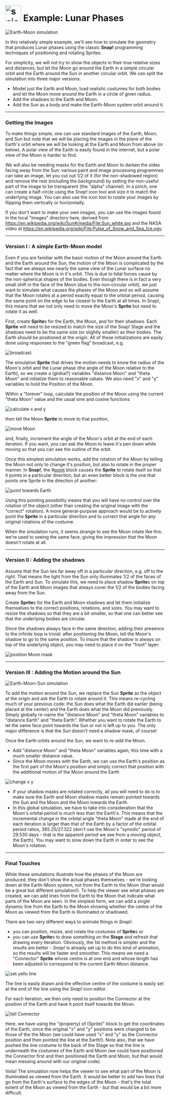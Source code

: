 # <img alt="scientific-snap-icon" src="../../images/einstein_snap.png" width="50"/> Example: Lunar Phases

![Earth-Moon simulation](./images/Earth_Moon_simulation.png)

In this relatively simple example, we'll see how to simulate the geometry that produces Lunar phases using the classic **Snap!** programming techniques of positioning and rotating Sprites.  

For simplicity, we will not try to show the objects in their true relative sizes and distances, but let the Moon go around the Earth in a simple circular orbit and the Earth around the Sun in another circular orbit. We can split the simulation into three major versions.
- Model just the Earth and Moon, load realistic costumes for both bodies and let the Moon move around the Earth in a circle of given radius.
- Add the shadows to the Earth and Moon.
- Add the Sun as a body and make the Earth-Moon system orbit around it.

---

### Getting the Images

To make things simple, one can use standard images of the Earth, Moon, and Sun but note that we will be placing the images in the plane of the Earth's orbit where we will be looking at the Earth and Moon from above (or below).  A polar view of the Earth is easily found in the internet, but a polar view of the Moon is harder to find.

We will also be needing masks for the Earth and Moon to darken the sides facing away from the Sun: various paint and image processing programmes can take an image, let you cut out 1/2 of it (for the non-shadowed region) and remove the rest (including the background) by setting the non-useful part of the image to be transparent (the "alpha" channel).  In a pinch, one can create a half-circle using the *Snap!* icon tool and size it to match the underlying image.  You can also use the icon tool to rotate your images by flipping them vertically or horizontally.

If you don't want to make your own images, you can use the images found in the local "images" directory here, derived from https://en.wikipedia.org/wiki/Sun#/media/File:Sun_white.jpg and the NASA video at https://en.wikipedia.org/wiki/File:Pulse_of_Snow_and_Sea_Ice.ogv.

---

### Version I : A simple Earth-Moon model

Even if you are familiar with the basic motion of the Moon around the Earth and the Earth around the Sun, the motion of the Moon is complicated by the fact that we always see nearly the same view of the Lunar surface no matter where the Moon is in it's orbit.  This is due to tidal forces cause by the non-spherical shapes of the bodies.  Even though there is in fact a very small shift in the face of the Moon (due to the non-circular orbit), we just want to simulate what causes the phases of the Moon and so will assume that the Moon rotates at a period exactly equal to the orbital period, causing the same point on the edge to be closest to the Earth at all times.  In Snap!, this means that we not only need to move the Moon's **Sprite** but need to rotate it as well.

First, create **Sprite**s for the Earth, the Moon, and for their shadows.  Each **Sprite** will need to be resized to match the size of the Snap! Stage and the shadows need to be the same size (or slightly smaller) as their bodies.  The Earth should be positioned at the origin.  All of these initializations are easily done using responses to the "green flag" broadcast, e.g.

![broadcast](./images/broadcast.png)

The simulation **Sprite** that drives the motion needs to know the radius of the Moon's orbit and the Lunar phase (the angle of the Moon relative to the Earth), so we create a (global?) variables "distance Moon" and "theta Moon" and initialize them to reasonable values.  We also need "x" and "y" variables to hold the Position of the Moon.

Within a "forever" loop, calculate the position of the Moon using the current "theta Moon" value and the usual sine and cosine functions

![calculate x and y](./images/calc_x_y.png)

then tell the Moon **Sprite** to move to that position,

![move Moon](./images/move_Moon.png)

and, finally, increment the angle of the Moon's orbit at the end of each iteration.  If you want, you can ask the Moon to leave it's pen down while moving so that you can see the outline of the orbit.

Once this simplest simulation works, add the rotation of the Moon by telling the Moon not only to change it's position, but also to rotate in the proper manner.  In **Snap!**, the #[point](./images/point_in_direction.png) block causes the **Sprite** to rotate itself so that it points in a particular direction, but an even better block is the one that points one Sprite in the direction of another:

![point towards Earth](./images/point_towards_Earth.png)

Using this pointing possibility means that you will have no control over the rotation of the object (other than creating the original image with the "correct" rotation).  A more general-purpose approach would be to actively point the **Sprite** in a particular direction and to correct that angle for any original rotations of the costume.

When the simulation runs, it seems strange to see the Moon rotate like this: we're used to seeing the same face, giving the impression that the Moon doesn't rotate at all.

---

### Version II : Adding the shadows

Assume that the Sun lies far away off in a particular direction, e.g. off to the right.  That means the light from the Sun only illuminates 1/2 of the faces of the Earth and Sun.  To simulate this, we need to place shadow **Sprite**s on top of the Earth and Moon images that always cover the 1/2 of the bodies facing away from the Sun.

Create **Sprite**s for the Earth and Moon shadows and let them initialize themselves to the correct positions, rotations, and sizes.  You may want to resize the shadows so that they are a bit smaller, so that one can better see that the underlying bodies are circular.

Since the shadows always face in the same direction, adding their presence to the infinite loop is trivial: after positioning the Moon, tell the Moon's shadow to go to the same position.  To insure that the shadow is always on top of the underlying object, you may need to place it on the "front" layer:

![position Moon mask](./images/tell_MoonMask.png)

---

### Version III : Adding the Motion around the Sun

![Earth-Moon-Sun simulation](./images/Earth_Moon_Sun_simulation.png)

To add the motion around the Sun, we replace the Sun **Sprite** as the object at the origin and ask the Earth to rotate around it.  This means re-cycling much of your previous code: the Sun does what the Earth did earlier (being placed at the center) and the Earth does what the Moon did previously.  Simply globally re-name the "distance Moon" and "theta Moon" variables to "distance Earth" and "theta Earth".   Whether you want to rotate the Earth to let the same face point towards the Sun or not is left up to you.  The only major difference is that the Sun doesn't need a shadow mask, of course!

Once the Earth orbits around the Sun, we want to re-add the Moon.
- Add "distance Moon" and "theta Moon" variables again, this time with a much smaller distance value.
- Since the Moon moves with the Earth, we can use the Earth's position as the first part of the Moon's position and simply correct that position with the additional motion of the Moon around the Earth

![change x y](./images/change_x_y.png)

- If your shadow masks are rotated correctly, all you will need to do is to make sure the Earth and Moon shadow masks remain pointed towards the Sun and the Moon and the Moon towards the Earth.
- In this global simulation, we have to take into consideration that the Moon's orbital period is much less than the Earth's.  This means that the incremental change in the orbital angle "theta Moon" made at the end of each iteration is larger than that of the Earth by a factor of the orbital period ratios, 365.25/27.322 (don't use the Moon's "synodic" period of 29.530 days - that is the apparent period we see from a moving object, the Earth).  You may want to slow down the Earth in order to see the Moon's rotation.

---

### Final Touches

While these simulations illustrate how the phases of the Moon are produced, they don't show the actual phases themselves - we're looking down at the Earth-Moon system, not from the Earth to the Moon (that would be a great but different simulation!).  To help the viewer see what phases are created, we can add lines from the Earth to the Moon that indicate what parts of the Moon are seen.  In the simplest form, we can add a single dynamic line from the Earth to the Moon showing whether the centre of the Moon as viewed from the Earth is illuminated or shadowed.

There are two very different ways to animate things in *Snap!*:
- you can position, resize, and rotate the costumes of **Sprite**s or
- you can use **Sprite**s to draw something on the **Stage** and refresh that drawing every iteration.
Obviously, the 1st method is simpler and the results are better - *Snap!* is already set up to do this kind of animation, so the results will be faster and smoother.  This means we need a "Connector" **Sprite** whose centre is at one end and whose length has been adjusted to correspond to the current Earth-Moon distance.

![set yello line](./images/set_yellow_line.png)

The line is easily drawn and the effective centre of the costume is easily set at the end of the line using the *Snap!* icon editor.

For each iteration, we then only need to position the Connector at the position of the Earth and have it point itself towards the Moon.

![tell Connector](./images/tell_Connector.png)

Here, we have using the "(property) of (Sprite)" block to get the coordinates of the Earth, since the original "x" and "y" positions were changed to be those of the the Moon (we could have used "x" and "y" as the Connector position and then pointed the line at the Earth!).  Note also, that we have pushed the line costume to the back of the Stage so that the line is underneath the costumes of the Earth and Moon (we could have positioned the Connector first and then positioned the Earth and Moon, but that would mean messing around with our original code).

Voila!  The simulation now helps the viewer to see what part of the Moon is illuminated as viewed from the Earth.  It would be better to add two lines that go from the Earth's surface to the edges of the Moon - that's the total extent of the Moon as viewed from the Earth - but that would be a bit more difficult.

